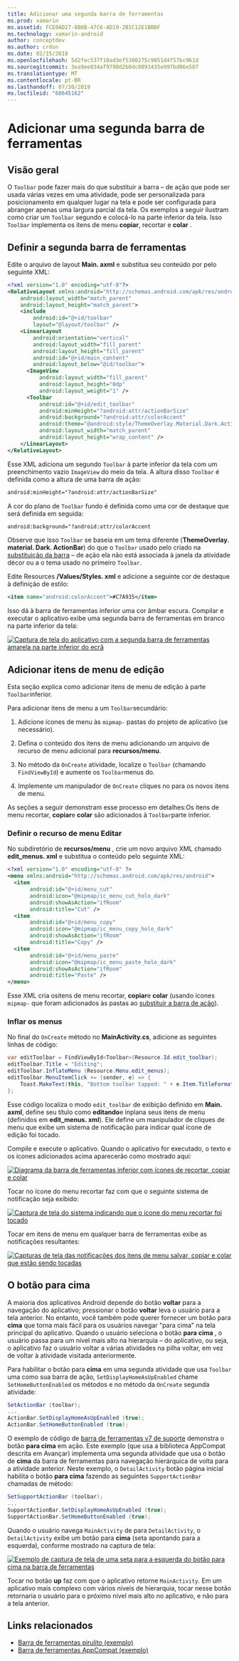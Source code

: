 ```yaml
---
title: Adicionar uma segunda barra de ferramentas
ms.prod: xamarin
ms.assetid: FCE0AD27-8B6B-47C6-AD19-2B1C12E1BBBF
ms.technology: xamarin-android
author: conceptdev
ms.author: crdun
ms.date: 02/15/2018
ms.openlocfilehash: 5d2fec537f10ad3ef5300275c9851d4f57bc961d
ms.sourcegitcommit: 3ea9ee034af9790d2b0dc0893435e997bd06e587
ms.translationtype: MT
ms.contentlocale: pt-BR
ms.lasthandoff: 07/30/2019
ms.locfileid: "68645162"
---
```

# <a name="adding-a-second-toolbar"></a>Adicionar uma segunda barra de ferramentas


## <a name="overview"></a>Visão geral 

O `Toolbar` pode fazer mais do que substituir a barra &ndash; de ação que pode ser usada várias vezes em uma atividade, pode ser personalizada para posicionamento em qualquer lugar na tela e pode ser configurada para abranger apenas uma largura parcial da tela. Os exemplos a seguir ilustram como criar um `Toolbar` segundo e colocá-lo na parte inferior da tela. Isso `Toolbar` implementa os itens de menu **copiar**, recortar e **colar** . 


## <a name="define-the-second-toolbar"></a>Definir a segunda barra de ferramentas 

Edite o arquivo de layout **Main. axml** e substitua seu conteúdo por pelo seguinte XML:

```xml
<?xml version="1.0" encoding="utf-8"?>
<RelativeLayout xmlns:android="http://schemas.android.com/apk/res/android"
    android:layout_width="match_parent"
    android:layout_height="match_parent">
    <include
        android:id="@+id/toolbar"
        layout="@layout/toolbar" />
    <LinearLayout
        android:orientation="vertical"
        android:layout_width="fill_parent"
        android:layout_height="fill_parent"
        android:id="@+id/main_content"
        android:layout_below="@id/toolbar">
      <ImageView
          android:layout_width="fill_parent"
          android:layout_height="0dp"
          android:layout_weight="1" />
      <Toolbar
          android:id="@+id/edit_toolbar"
          android:minHeight="?android:attr/actionBarSize"
          android:background="?android:attr/colorAccent"
          android:theme="@android:style/ThemeOverlay.Material.Dark.ActionBar"
          android:layout_width="match_parent"
          android:layout_height="wrap_content" />
    </LinearLayout>
</RelativeLayout>
```

Esse XML adiciona um segundo `Toolbar` à parte inferior da tela com um preenchimento vazio `ImageView` do meio da tela. A altura disso `Toolbar` é definida como a altura de uma barra de ação: 

```xml
android:minHeight="?android:attr/actionBarSize"
```

A cor do plano de `Toolbar` fundo é definida como uma cor de destaque que será definida em seguida:

```xml
android:background="?android:attr/colorAccent
```

Observe que isso `Toolbar` se baseia em um tema diferente (**ThemeOverlay. material. Dark. ActionBar**) do que o `Toolbar` usado pelo criado na [substituição da barra](~/android/user-interface/controls/tool-bar/replacing-the-action-bar.md) &ndash; de ação ela não está associada à janela da atividade décor ou a o tema usado no primeiro `Toolbar`.

Edite Resources **/Values/Styles. xml** e adicione a seguinte cor de destaque à definição de estilo: 

```xml
<item name="android:colorAccent">#C7A935</item>
```

Isso dá à barra de ferramentas inferior uma cor âmbar escura. Compilar e executar o aplicativo exibe uma segunda barra de ferramentas em branco na parte inferior da tela: 

[![Captura de tela do aplicativo com a segunda barra de ferramentas amarela na parte inferior do ecrã](adding-a-second-toolbar-images/01-second-toolbar-sml.png)](adding-a-second-toolbar-images/01-second-toolbar.png#lightbox)


 
## <a name="add-edit-menu-items"></a>Adicionar itens de menu de edição 

Esta seção explica como adicionar itens de menu de edição à parte `Toolbar`inferior. 

Para adicionar itens de menu a um `Toolbar`secundário: 

1.  Adicione ícones de menu às `mipmap-` pastas do projeto de aplicativo (se necessário).

2.  Defina o conteúdo dos itens de menu adicionando um arquivo de recurso de menu adicional para **recursos/menu**. 

3.  No método da `OnCreate` atividade, localize o `Toolbar` (chamando `FindViewById`) e aumente os `Toolbar`menus do.

4.  Implemente um manipulador de `OnCreate` cliques no para os novos itens de menu. 

As seções a seguir demonstram esse processo em detalhes:Os itens de menu recortar, **copiar**e **colar** são adicionados à `Toolbar`parte inferior. 



### <a name="define-the-edit-menu-resource"></a>Definir o recurso de menu Editar

No subdiretório de **recursos/menu** , crie um novo arquivo XML chamado **edit_menus. xml** e substitua o conteúdo pelo seguinte XML:

```xml
<?xml version="1.0" encoding="utf-8" ?>
<menu xmlns:android="http://schemas.android.com/apk/res/android">
  <item
       android:id="@+id/menu_cut"
       android:icon="@mipmap/ic_menu_cut_holo_dark"
       android:showAsAction="ifRoom"
       android:title="Cut" />
  <item
       android:id="@+id/menu_copy"
       android:icon="@mipmap/ic_menu_copy_holo_dark"
       android:showAsAction="ifRoom"
       android:title="Copy" />
  <item
       android:id="@+id/menu_paste"
       android:icon="@mipmap/ic_menu_paste_holo_dark"
       android:showAsAction="ifRoom"
       android:title="Paste" />
</menu>
```

Esse XML cria ositens de menu recortar, **copiar**e **colar** (usando ícones `mipmap-` que foram adicionados às pastas ao [substituir a barra de ação](~/android/user-interface/controls/tool-bar/replacing-the-action-bar.md)).



### <a name="inflate-the-menus"></a>Inflar os menus

No final do `OnCreate` método no **MainActivity.cs**, adicione as seguintes linhas de código: 

```csharp
var editToolbar = FindViewById<Toolbar>(Resource.Id.edit_toolbar);
editToolbar.Title = "Editing";
editToolbar.InflateMenu (Resource.Menu.edit_menus);
editToolbar.MenuItemClick += (sender, e) => {
    Toast.MakeText(this, "Bottom toolbar tapped: " + e.Item.TitleFormatted, ToastLength.Short).Show();
};
```

Esse código localiza o modo `edit_toolbar` de exibição definido em **Main. axml**, define seu título como **editando**e inplana seus itens de menu (definidos em **edit_menus. xml**). Ele define um manipulador de cliques de menu que exibe um sistema de notificação para indicar qual ícone de edição foi tocado. 

Compile e execute o aplicativo. Quando o aplicativo for executado, o texto e os ícones adicionados acima aparecerão como mostrado aqui: 

[![Diagrama da barra de ferramentas inferior com ícones de recortar, copiar e colar](adding-a-second-toolbar-images/02-bottom-toolbar-sml.png)](adding-a-second-toolbar-images/02-bottom-toolbar.png#lightbox)

Tocar no ícone do menu recortar faz com que o seguinte sistema de notificação seja exibido: 

[![Captura de tela do sistema indicando que o ícone do menu recortar foi tocado](adding-a-second-toolbar-images/03-bottom-tapped-sml.png)](adding-a-second-toolbar-images/03-bottom-tapped.png#lightbox)

Tocar em itens de menu em qualquer barra de ferramentas exibe as notificações resultantes: 

[![Capturas de tela das notificações dos itens de menu salvar, copiar e colar que estão sendo tocadas](adding-a-second-toolbar-images/04-menu-action-sml.png)](adding-a-second-toolbar-images/04-menu-action.png#lightbox)



## <a name="the-up-button"></a>O botão para cima 

A maioria dos aplicativos Android depende do botão **voltar** para a navegação do aplicativo; pressionar o botão **voltar** leva o usuário para a tela anterior.
No entanto, você também pode querer fornecer um botão para **cima** que torna mais fácil para os usuários navegar "para cima" na tela principal do aplicativo. Quando o usuário seleciona o botão **para cima** , o usuário passa para um nível mais alto na hierarquia &ndash; do aplicativo, ou seja, o aplicativo faz o usuário voltar a várias atividades na pilha voltar, em vez de voltar à atividade visitada anteriormente. 

Para habilitar o botão para **cima** em uma segunda atividade que usa `Toolbar` uma como sua barra de ação, `SetDisplayHomeAsUpEnabled` chame `SetHomeButtonEnabled` os métodos e no método da `OnCreate` segunda atividade:

```csharp
SetActionBar (toolbar);
...
ActionBar.SetDisplayHomeAsUpEnabled (true);
ActionBar.SetHomeButtonEnabled (true);
```

O exemplo de código de [barra de ferramentas v7 de suporte](https://docs.microsoft.com/samples/xamarin/monodroid-samples/supportv7-appcompat-toolbar) demonstra o botão **para cima** em ação. Este exemplo (que usa a biblioteca AppCompat descrita em Avançar) implementa uma segunda atividade que usa o botão de **cima** da barra de ferramentas para navegação hierárquica de volta para a atividade anterior. Neste exemplo, o `DetailActivity` botão página inicial habilita o botão **para cima** fazendo as seguintes `SupportActionBar` chamadas de método: 

```csharp
SetSupportActionBar (toolbar);
...
SupportActionBar.SetDisplayHomeAsUpEnabled (true);
SupportActionBar.SetHomeButtonEnabled (true);
```

Quando o usuário navega `MainActivity` de para `DetailActivity`, o `DetailActivity` exibe um botão para **cima** (seta apontando para a esquerda), conforme mostrado na captura de tela:

[![Exemplo de captura de tela de uma seta para a esquerda do botão para cima na barra de ferramentas](adding-a-second-toolbar-images/05-up-button-sml.png)](adding-a-second-toolbar-images/05-up-button.png#lightbox)

Tocar no botão **up** faz com que o aplicativo retorne `MainActivity`. Em um aplicativo mais complexo com vários níveis de hierarquia, tocar nesse botão retornaria o usuário para o próximo nível mais alto no aplicativo, e não para a tela anterior. 



## <a name="related-links"></a>Links relacionados

- [Barra de ferramentas pirulito (exemplo)](https://docs.microsoft.com/samples/xamarin/monodroid-samples/android50-toolbar)
- [Barra de ferramentas AppCompat (exemplo)](https://docs.microsoft.com/samples/xamarin/monodroid-samples/supportv7-appcompat-toolbar)
